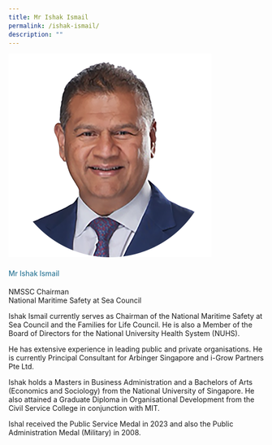 ```yaml
---
title: Mr Ishak Ismail
permalink: /ishak-ismail/
description: ""
---
```

<div class="row"> <div class="col is-3"> <img src="/images/Speakers_23/Session1p1/ishak ismail.png"> </div> <div class="col is-9 speaker-details"> <h4>Mr Ishak Ismail </h4> <p>NMSSC Chairman<br>National Maritime Safety at Sea Council <br> </p> <p>Ishak Ismail currently serves as Chairman of the National Maritime Safety at Sea Council and the Families for Life Council. He is also a Member of the Board of Directors for the National University Health System (NUHS).</p> <p>He has extensive experience in leading public and private organisations. He is currently Principal Consultant for Arbinger Singapore and i-Grow Partners Pte Ltd. </p> <p> Ishak holds a Masters in Business Administration and a Bachelors of Arts (Economics and Sociology) from the National University of Singapore. He also attained a Graduate Diploma in Organisational Development from the Civil Service College in conjunction with MIT.</p> <p>Ishal received the Public Service Medal in 2023 and also the Public Administration Medal (Military) in 2008.</p> </div> </div>




<style type="text/css"> 
    .is-left{
      text-align: left;
    }
    h4{
      font-weight: 500; 
      color: #337B9A !important;
    }
     .speaker-details p { text-align: justified; }
  </style>